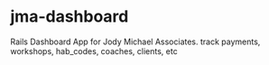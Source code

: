 # jma-dashboard
Rails Dashboard App for Jody Michael Associates.  track payments, workshops, hab_codes, coaches, clients, etc
